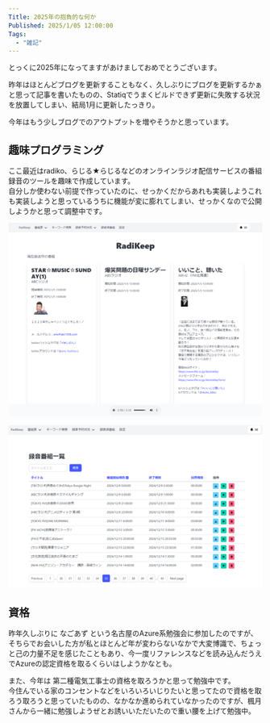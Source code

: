 ```yaml
---
Title: 2025年の抱負的な何か
Published: 2025/1/05 12:00:00
Tags:
  - "雑記"
---
```


とっくに2025年になってますがあけましておめでとうございます。  

昨年はほとんどブログを更新することもなく、久しぶりにブログを更新するかぁと思って記事を書いたものの、Statiqでうまくビルドできず更新に失敗する状況を放置してしまい、結局1月に更新したっきり。  

今年はもう少しブログでのアウトプットを増やそうかと思っています。  

## 趣味プログラミング  

ここ最近はradiko、らじる★らじるなどのオンラインラジオ配信サービスの番組録音のツールを趣味で作成しています。  
自分しか使わない前提で作っていたのに、せっかくだからあれも実装しようこれも実装しようと思っているうちに機能が変に膨れてしまい、せっかくなので公開しようかと思って調整中です。  

![](radikeep.png)

![](radikeep-recorded.png)

## 資格

昨年久しぶりに なごあず という名古屋のAzure系勉強会に参加したのですが、そちらでお会いした方が私とほとんど年が変わらないなかで大変博識で、ちょっと己の力量不足を感じたこともあり、今一度リファレンスなどを読み込んだうえでAzureの認定資格を取るくらいはしようかなとも。  

また、今年は 第二種電気工事士の資格を取ろうかと思って勉強中です。  
今住んでいる家のコンセントなどをいろいろいじりたいと思ってたので資格を取ろう取ろうと思っていたものの、なかなか進められていなかったのですが、楓月さんから一緒に勉強しようぜとお誘いいただいたので重い腰を上げて勉強中。  


